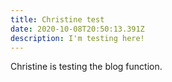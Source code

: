 ```yaml
---
title: Christine test
date: 2020-10-08T20:50:13.391Z
description: I'm testing here!
---
```

Christine is testing the blog function.